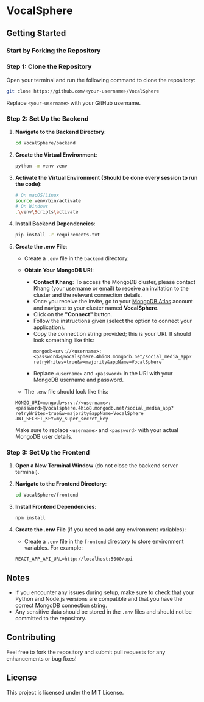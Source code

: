 # VocalSphere

## Getting Started

### Start by Forking the Repository

### Step 1: Clone the Repository

Open your terminal and run the following command to clone the repository:

```bash
git clone https://github.com/<your-username>/VocalSphere
```

Replace `<your-username>` with your GitHub username.

### Step 2: Set Up the Backend

1. **Navigate to the Backend Directory**:
   ```bash
   cd VocalSphere/backend
   ```

2. **Create the Virtual Environment**:
   ```bash
   python -m venv venv
   ```
3. **Activate the Virtual Environment (Should be done every session to run the code)**:
   ```bash
   # On macOS/Linux
   source venv/bin/activate
   # On Windows
   .\venv\Scripts\activate
   ```
4. **Install Backend Dependencies**:
   ```bash
   pip install -r requirements.txt
   ```

5. **Create the .env File**:
   - Create a `.env` file in the `backend` directory.

   - **Obtain Your MongoDB URI**:
     - **Contact Khang**: To access the MongoDB cluster, please contact Khang (your username or email) to receive an invitation to the cluster and the relevant connection details.
     - Once you receive the invite, go to your [MongoDB Atlas](https://cloud.mongodb.com/) account and navigate to your cluster named **VocalSphere**.
     - Click on the **"Connect"** button.
     - Follow the instructions given (select the option to connect your application).
     - Copy the connection string provided; this is your URI. It should look something like this:
       ```plaintext
       mongodb+srv://<username>:<password>@vocalsphere.4hio8.mongodb.net/social_media_app?retryWrites=true&w=majority&appName=VocalSphere
       ```
     - Replace `<username>` and `<password>` in the URI with your MongoDB username and password.

   - The `.env` file should look like this:
   ```plaintext
   MONGO_URI=mongodb+srv://<username>:<password>@vocalsphere.4hio8.mongodb.net/social_media_app?retryWrites=true&w=majority&appName=VocalSphere
   JWT_SECRET_KEY=my_super_secret_key
   ```
   Make sure to replace `<username>` and `<password>` with your actual MongoDB user details.

### Step 3: Set Up the Frontend

1. **Open a New Terminal Window** (do not close the backend server terminal).

2. **Navigate to the Frontend Directory**:
   ```bash
   cd VocalSphere/frontend
   ```

3. **Install Frontend Dependencies**:
   ```bash
   npm install
   ```

4. **Create the .env File** (if you need to add any environment variables):
   - Create a `.env` file in the `frontend` directory to store environment variables. For example:
   ```plaintext
   REACT_APP_API_URL=http://localhost:5000/api
   ```

## Notes

- If you encounter any issues during setup, make sure to check that your Python and Node.js versions are compatible and that you have the correct MongoDB connection string.
- Any sensitive data should be stored in the `.env` files and should not be committed to the repository.

## Contributing

Feel free to fork the repository and submit pull requests for any enhancements or bug fixes!

## License

This project is licensed under the MIT License.
